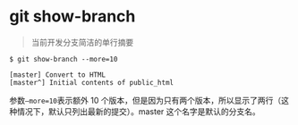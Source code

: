 # git show-branch

>当前开发分支简洁的单行摘要

```
$ git show-branch --more=10

[master] Convert to HTML
[master^] Initial contents of public_html
```

参数`—more=10`表示额外 10 个版本，但是因为只有两个版本，所以显示了两行（这种情况下，默认只列出最新的提交）。master 这个名字是默认的分支名。
